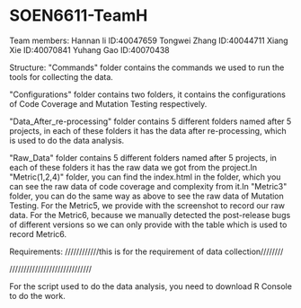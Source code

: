 # SOEN6611-TeamH

Team members:
Hannan li  ID:40047659 
Tongwei Zhang ID:40044711 
Xiang Xie ID:40070841 
Yuhang Gao ID:40070438 

Structure:
"Commands" folder contains the commands we used to run the tools for collecting the data.

"Configurations" folder contains two folders, it contains the configurations of Code Coverage and Mutation Testing respectively.

"Data_After_re-processing" folder contains 5 different folders named after 5 projects, in each of these folders it has the data after re-processing, which is used to do the data analysis.

"Raw_Data" folder contains 5 different folders named after 5 projects, in each of these folders it has the raw data we got from the project.In "Metric(1,2,4)" folder, you can find the index.html in the folder, which you can see the raw data of code coverage and complexity from it.In "Metric3" folder, you can do the same way as above to see the raw data of Mutation Testing. For the Metric5, we provide with the screenshot to record our raw data. For the Metric6, because we manually detected the post-release bugs of different versions so we can only provide with the table which is used to record Metric6.

Requirements:
////////////this is for the requirement of data collection////////

/////////////////////////////

For the script used to do the data analysis, you need to download R Console to do the work.
